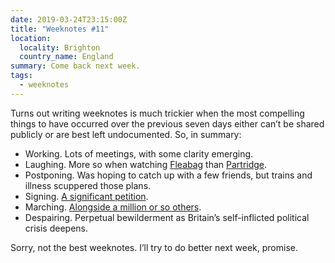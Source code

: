 ```yaml
---
date: 2019-03-24T23:15:00Z
title: "Weeknotes #11"
location:
  locality: Brighton
  country_name: England
summary: Come back next week.
tags:
  - weeknotes
---
```


Turns out writing weeknotes is much trickier when the most compelling things to have occurred over the previous seven days either can’t be shared publicly or are best left undocumented. So, in summary:

- Working. Lots of meetings, with some clarity emerging.
- Laughing. More so when watching [Fleabag][1] than [Partridge][2].
- Postponing. Was hoping to catch up with a few friends, but trains and illness scuppered those plans.
- Signing. [A significant petition][3].
- Marching. [Alongside a million or so others][4].
- Despairing. Perpetual bewilderment as Britain’s self-inflicted political crisis deepens.

Sorry, not the best weeknotes. I’ll try to do better next week, promise.

[1]: https://www.bbc.co.uk/programmes/p070npjv
[2]: https://www.bbc.co.uk/programmes/m0002v3d
[3]: https://petition.parliament.uk/petitions/241584
[4]: https://www.bbc.co.uk/news/av/uk-47680979
